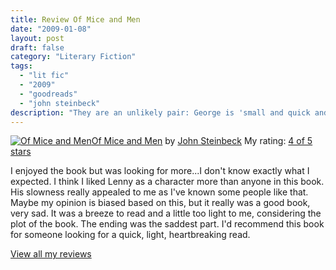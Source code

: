 ```yaml
---
title: Review Of Mice and Men
date: "2009-01-08"
layout: post
draft: false
category: "Literary Fiction"
tags:
  - "lit fic"
  - "2009"
  - "goodreads"
  - "john steinbeck"
description: "They are an unlikely pair: George is 'small and quick and dark of face'; Lennie, a man of tremendous size, has the mind of a young child."
---
```


[![Of Mice and Men](https://images.gr-assets.com/books/1348679186m/40698.jpg)](https://www.goodreads.com/book/show/40698.Of_Mice_and_Men)[Of Mice and Men](https://www.goodreads.com/book/show/40698.Of_Mice_and_Men) by [John Steinbeck](https://www.goodreads.com/author/show/585.John_Steinbeck)
My rating: [4 of 5 stars](https://www.goodreads.com/review/show/45018079)

I enjoyed the book but was looking for more...I don't know exactly what I expected. I think I liked Lenny as a character more than anyone in this book. His slowness really appealed to me as I've known some people like that. Maybe my opinion is biased based on this, but it really was a good book, very sad. It was a breeze to read and a little too light to me, considering the plot of the book. The ending was the saddest part. I'd recommend this book for someone looking for a quick, light, heartbreaking read.

[View all my reviews](https://www.goodreads.com/review/list/1940314-tiffany)